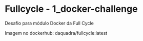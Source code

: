# Fullcycle - 1_docker-challenge

Desafio para módulo Docker da Full Cycle

Imagem no dockerhub: daquadra/fullcycle:latest
